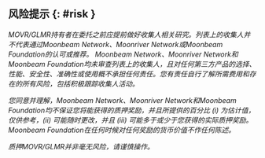 ## 风险提示 {: #risk }

*MOVR/GLMR持有者在委托之前应提前做好收集人相关研究。列表上的收集人并不代表通过Moonbeam Network、Moonriver Network或Moonbeam Foundation的认可或推荐。 Moonbeam Network、Moonriver Network和Moonbeam Foundation均未审查列表上的收集人，且对任何第三方产品的选择、性能、安全性、准确性或使用概不承担任何责任。您有责任自行了解所需费用和存在的所有风险，包括积极跟踪收集人活动。*

*您同意并理解，Moonbeam Network、Moonriver Network和Moonbeam Foundation均不保证您将能获得的质押奖励，并且所提供的百分比 (i) 为估计值，仅供参考，(ii) 可能随时更改，并且 (iii) 可能多于或少于您获得的实际质押奖励。 Moonbeam Foundation在任何时候对任何奖励的货币价值不作任何陈述。*

*质押MOVR/GLMR并非毫无风险，请谨慎操作。*
